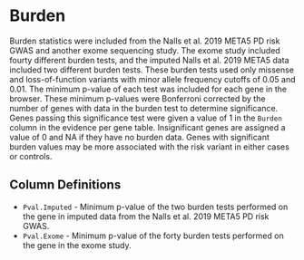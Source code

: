 # Burden

Burden statistics were included from the Nalls et al. 2019 META5 PD risk GWAS and another exome sequencing study. The exome study included fourty different burden tests, and the imputed Nalls et al. 2019 META5 data included two different burden tests. These burden tests used only missense and loss-of-function variants with minor allele frequency cutoffs of 0.05 and 0.01. The minimum p-value of each test was included for each gene in the browser. These minimum p-values were Bonferroni corrected by the number of genes with data in the burden test to determine significance. Genes passing this significance test were given a value of 1 in the `Burden` column in the evidence per gene table. Insignificant genes are assigned a value of 0 and NA if they have no burden data. Genes with significant burden values may be more associated with the risk variant in either cases or controls. 

## Column Definitions
* `Pval.Imputed` - Minimum p-value of the two burden tests performed on the gene in imputed data from the Nalls et al. 2019 META5 PD risk GWAS. 
* `Pval.Exome` - Minimum p-value of the forty burden tests performed on the gene in the exome study. 